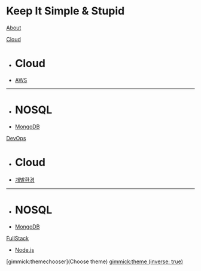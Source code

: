 # Keep It Simple & Stupid

[About](about.md)

[Cloud]()

  * # Cloud
  * [AWS](aws.md)
  - - - -
  * # NOSQL
  * [MongoDB](mongodb.md)

[DevOps]()

  * # Cloud
  * [개발환경](dev.md)
  - - - -
  * # NOSQL
  * [MongoDB](mongodb.md)

[FullStack]()

  * [Node.js](nodejs.md)

[gimmick:themechooser](Choose theme)
[gimmick:theme (inverse: true)](bootstrap)
